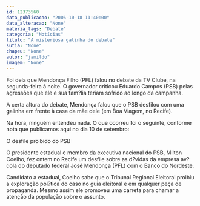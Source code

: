 ```yaml
---
id: 12373560
data_publicacao: "2006-10-18 11:40:00"
data_alteracao: "None"
materia_tags: "Debate"
categoria: "Notícias"
titulo: "A misteriosa galinha do debate"
sutia: "None"
chapeu: "None"
autor: "jamildo"
imagem: "None"
---
```

<p>Foi dela que Mendon&ccedil;a Filho (PFL) falou no debate da TV Clube, na segunda-feira &agrave; noite. O governador criticou Eduardo Campos (PSB) pelas agress&otilde;es que ele e sua fam?lia teriam sofrido ao longo da campanha.</p>
<p>A certa altura do debate, Mendon&ccedil;a falou que o PSB desfilou com uma galinha em frente &agrave; casa da m&atilde;e dele (em Boa Viagem, no Recife).</p>
<p>Na hora, ningu&eacute;m entendeu nada. O que ocorreu foi o seguinte, conforme nota que publicamos aqui no dia 10 de setembro:</p>
<p>O desfile proibido do PSB</p>
<p>O presidente estadual e membro da executiva nacional do PSB, Milton Coelho, fez ontem no Recife um desfile sobre as d?vidas da empresa av?cola do deputado federal Jos&eacute; Mendon&ccedil;a (PFL) com o Banco do Nordeste.</p>
<p>Candidato a estadual, Coelho sabe que o Tribunal Regional Eleitoral proibiu a explora&ccedil;&atilde;o pol?tica do caso no guia eleitoral e em qualquer pe&ccedil;a de propaganda. Mesmo assim ele promoveu uma carreta para chamar a aten&ccedil;&atilde;o da popula&ccedil;&atilde;o sobre o assunto.</p>
